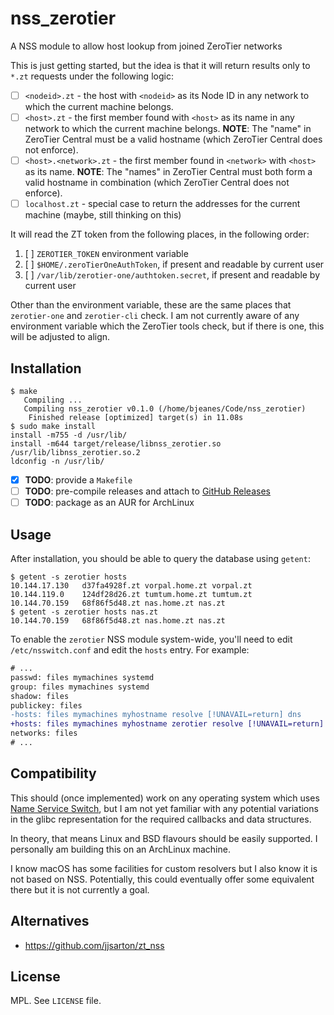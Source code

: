 # nss_zerotier

A NSS module to allow host lookup from joined ZeroTier networks

This is just getting started, but the idea is that it will return results only to `*.zt` requests under the following logic:

* [ ] `<nodeid>.zt` - the host with `<nodeid>` as its Node ID in any network to which the current machine belongs.
* [ ] `<host>.zt` - the first member found with `<host>` as its name in any network to which the current machine belongs.
  **NOTE**: The "name" in ZeroTier Central must be a valid hostname (which
  ZeroTier Central does not enforce).
* [ ] `<host>.<network>.zt` - the first member found in `<network>` with `<host>` as its name.
  **NOTE**: The "names" in ZeroTier Central must both form a valid hostname in
  combination (which ZeroTier Central does not enforce).
* [ ] `localhost.zt` - special case to return the addresses for the current machine (maybe, still thinking on this)

It will read the ZT token from the following places, in the following order:

1. [ ] `ZEROTIER_TOKEN` environment variable
1. [ ] `$HOME/.zeroTierOneAuthToken`, if present and readable by current user
1. [ ] `/var/lib/zerotier-one/authtoken.secret`, if present and readable by current user

Other than the environment variable, these are the same places that `zerotier-one` and `zerotier-cli` check. I am not
currently aware of any environment variable which the ZeroTier tools check, but if there is one, this will be adjusted
to align.

## Installation

``` sh-session
$ make
   Compiling ...
   Compiling nss_zerotier v0.1.0 (/home/bjeanes/Code/nss_zerotier)
    Finished release [optimized] target(s) in 11.08s
$ sudo make install
install -m755 -d /usr/lib/
install -m644 target/release/libnss_zerotier.so /usr/lib/libnss_zerotier.so.2
ldconfig -n /usr/lib/
```

* [x] **TODO**: provide a `Makefile`
* [ ] **TODO**: pre-compile releases and attach to [GitHub Releases](https://github.com/bjeanes/nss_zerotier/releases)
* [ ] **TODO**: package as an AUR for ArchLinux

## Usage

After installation, you should be able to query the database using `getent`:

``` sh-session
$ getent -s zerotier hosts
10.144.17.130	d37fa4928f.zt vorpal.home.zt vorpal.zt
10.144.119.0	124df28d26.zt tumtum.home.zt tumtum.zt
10.144.70.159	68f86f5d48.zt nas.home.zt nas.zt
$ getent -s zerotier hosts nas.zt
10.144.70.159	68f86f5d48.zt nas.home.zt nas.zt
```

To enable the `zerotier` NSS module system-wide, you'll need to edit `/etc/nsswitch.conf` and edit the `hosts` entry.
For example:

``` diff
# ...
passwd: files mymachines systemd
group: files mymachines systemd
shadow: files
publickey: files
-hosts: files mymachines myhostname resolve [!UNAVAIL=return] dns
+hosts: files mymachines myhostname zerotier resolve [!UNAVAIL=return] dns
networks: files
# ...
```

## Compatibility

This should (once implemented) work on any operating system which uses [Name Service Switch](https://en.wikipedia.org/wiki/Name_Service_Switch),
but I am not yet familiar with any potential variations in the glibc representation for the required callbacks and
data structures.

In theory, that means Linux and BSD flavours should be easily supported. I personally am building this on an ArchLinux
machine.

I know macOS has some facilities for custom resolvers but I also know it is not based on NSS. Potentially, this could
eventually offer some equivalent there but it is not currently a goal.

## Alternatives

* https://github.com/jjsarton/zt_nss

## License

MPL. See `LICENSE` file.
